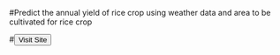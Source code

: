 
#Predict the annual yield of rice crop using weather data and area to be cultivated for rice crop


#<a href="https://crop-yield-prediction-4e988.web.app/"><button class="button">Visit Site</button></a>

